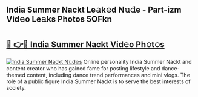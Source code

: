 ## India Summer Nackt Le𝚊k𝚎d N𝚞𝚍e - Part-izm Vid𝚎o Le𝚊ks Photos 5OFkn

# <h2><a href="http://fb7iiqu.evod.top/?m=India+Summer+Nackt">🔗 👉🔴 India Summer Nackt Vid𝚎o Ph𝚘t𝚘s</a></h2>

[![India Summer Nackt N𝚞d𝚎s](https://i.imgur.com/8V9OHl7.gif)](http://fb7iiqu.evod.top/?m=India+Summer+Nackt)
Online personality India Summer Nackt and content creator who has gained fame for posting lifestyle and dance-themed content, including dance trend performances and mini vlogs. The role of a public figure India Summer Nackt is to serve the best interests of society. 
